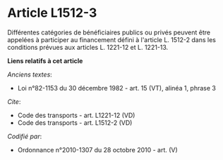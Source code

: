 # Article L1512-3

Différentes catégories de bénéficiaires publics ou privés peuvent être appelées à participer au financement défini à
l'article L. 1512-2 dans les conditions prévues aux articles L. 1221-12 et L. 1221-13.

**Liens relatifs à cet article**

_Anciens textes_:

  - Loi n°82-1153 du 30 décembre 1982 - art. 15 (VT), alinéa 1, phrase 3

_Cite_:

  - Code des transports - art. L1221-12 (VD)
  - Code des transports - art. L1512-2 (VD)

_Codifié par_:

  - Ordonnance n°2010-1307 du 28 octobre 2010 - art. (V)
